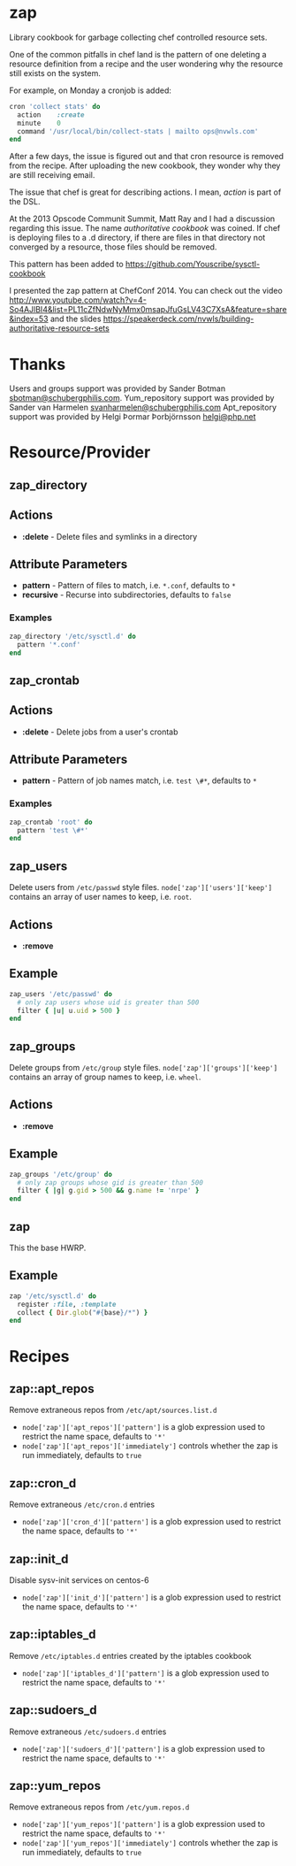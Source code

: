 zap
===

Library cookbook for garbage collecting chef controlled resource sets.

One of the common pitfalls in chef land is the pattern of one deleting a
resource definition from a recipe and the user wondering why the resource still
exists on the system.

For example, on Monday a cronjob is added:

```ruby
cron 'collect stats' do
  action	:create
  minute	0
  command '/usr/local/bin/collect-stats | mailto ops@nvwls.com'
end
```

After a few days, the issue is figured out and that cron resource is removed
from the recipe.  After uploading the new cookbook, they wonder why they are
still receiving email.

The issue that chef is great for describing actions.  I mean, *action* is part
of the DSL.

At the 2013 Opscode Communit Summit, Matt Ray and I had a discussion regarding
this issue.  The name *authoritative cookbook* was coined.  If chef is deploying
files to a .d directory, if there are files in that directory not converged by a
resource, those files should be removed.

This pattern has been added to https://github.com/Youscribe/sysctl-cookbook

I presented the zap pattern at ChefConf 2014. You can check out the
video
http://www.youtube.com/watch?v=4-So4AJlBI4&list=PL11cZfNdwNyMmx0msapJfuGsLV43C7XsA&feature=share&index=53
and the slides
https://speakerdeck.com/nvwls/building-authoritative-resource-sets

Thanks
======

Users and groups support was provided by Sander Botman <sbotman@schubergphilis.com>.
Yum_repository support was provided by Sander van Harmelen <svanharmelen@schubergphilis.com>
Apt_repository support was provided by Helgi Þormar Þorbjörnsson <helgi@php.net>

Resource/Provider
=================

zap_directory
-------------

## Actions

- **:delete** - Delete files and symlinks in a directory

## Attribute Parameters

- **pattern** - Pattern of files to match, i.e. `*.conf`, defaults to `*`
- **recursive** - Recurse into subdirectories, defaults to `false`

### Examples

```ruby
zap_directory '/etc/sysctl.d' do
  pattern '*.conf'
end
```

zap_crontab
-----------

## Actions

- **:delete** - Delete jobs from a user's crontab

## Attribute Parameters

- **pattern** - Pattern of job names match, i.e. `test \#*`, defaults to `*`

### Examples

```ruby
zap_crontab 'root' do
  pattern 'test \#*'
end
```

zap_users
---------

Delete users from `/etc/passwd` style files.
`node['zap']['users']['keep']` contains an array of user names to
keep, i.e. `root`.

## Actions

- **:remove**

## Example

```ruby
zap_users '/etc/passwd' do
  # only zap users whose uid is greater than 500
  filter { |u| u.uid > 500 }
end
```

zap_groups
----------

Delete groups from `/etc/group` style files.
`node['zap']['groups']['keep']` contains an array of group names to
keep, i.e. `wheel`.

## Actions

- **:remove**

## Example

```ruby
zap_groups '/etc/group' do
  # only zap groups whose gid is greater than 500
  filter { |g| g.gid > 500 && g.name != 'nrpe' }
end
```

zap
---

This the base HWRP.

## Example

```ruby
zap '/etc/sysctl.d' do
  register :file, :template
  collect { Dir.glob("#{base}/*") }
end
```

Recipes
=======

zap::apt_repos
--------------

Remove extraneous repos from `/etc/apt/sources.list.d`
* `node['zap']['apt_repos']['pattern']` is a glob expression used to restrict the name space, defaults to `'*'`
* `node['zap']['apt_repos']['immediately']` controls whether the zap is run immediately, defaults to `true`

zap::cron_d
-----------

Remove extraneous `/etc/cron.d` entries
* `node['zap']['cron_d']['pattern']` is a glob expression used to restrict the name space, defaults to `'*'`

zap::init_d
-----------

Disable sysv-init services on centos-6
* `node['zap']['init_d']['pattern']` is a glob expression used to restrict the name space, defaults to `'*'`

zap::iptables_d
---------------

Remove `/etc/iptables.d` entries created by the iptables cookbook
* `node['zap']['iptables_d']['pattern']` is a glob expression used to restrict the name space, defaults to `'*'`

zap::sudoers_d
--------------

Remove extraneous `/etc/sudoers.d` entries
* `node['zap']['sudoers_d']['pattern']` is a glob expression used to restrict the name space, defaults to `'*'`

zap::yum_repos
--------------

Remove extraneous repos from `/etc/yum.repos.d`
* `node['zap']['yum_repos']['pattern']` is a glob expression used to restrict the name space, defaults to `'*'`
* `node['zap']['yum_repos']['immediately']` controls whether the zap is run immediately, defaults to `true`
